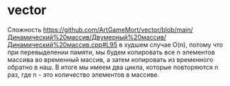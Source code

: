 # vector
Сложность https://github.com/ArtGameMort/vector/blob/main/Динамический%20массив/Двумерный%20массив/Динамический%20массив.cpp#L95 в худшем случае O(n), потому что при перевыделении памяти, мы будем копировать все n элементов массива во временный массив, а затем копировать из временного обратно в наш. В итоге мы имеем два цикла, которые повторяются n раз, где n - это количество элементов в массиве.
